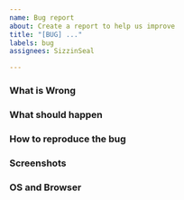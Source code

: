 ```yaml
---
name: Bug report
about: Create a report to help us improve
title: "[BUG] ..."
labels: bug
assignees: SizzinSeal

---
```


### What is Wrong


### What should happen


### How to reproduce the bug


### Screenshots


### OS and Browser
